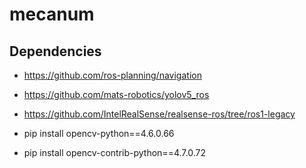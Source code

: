 # mecanum



## Dependencies
* https://github.com/ros-planning/navigation
* https://github.com/mats-robotics/yolov5_ros
* https://github.com/IntelRealSense/realsense-ros/tree/ros1-legacy

* pip install opencv-python==4.6.0.66
* pip install opencv-contrib-python==4.7.0.72
